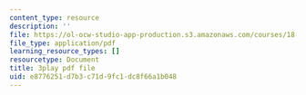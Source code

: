 ```yaml
---
content_type: resource
description: ''
file: https://ol-ocw-studio-app-production.s3.amazonaws.com/courses/18-06sc-linear-algebra-fall-2011/e8776251d7b3c71d9fc1dc8f66a1b048_JibVXBElKL0.pdf
file_type: application/pdf
learning_resource_types: []
resourcetype: Document
title: 3play pdf file
uid: e8776251-d7b3-c71d-9fc1-dc8f66a1b048
---
```

